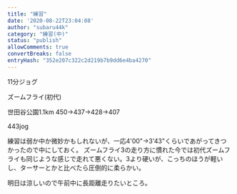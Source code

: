 ```yaml
---
title: "練習"
date: '2020-08-22T23:04:08'
author: "subaru44k"
category: "練習(中)"
status: "publish"
allowComments: true
convertBreaks: false
entryHash: "352e207c322c2d219b7b9dd6e4ba4270"
---
```

11分ジョグ

ズームフライ(初代)

世田谷公園1.1km
450→437→428→407

443jog

練習は弱か中か微妙かもしれないが、一応4'00"→3'43"くらいであがってきつかったので中にしておく。
ズームフライ3の走り方に慣れた今では初代ズームフライも同じような感じで走れて悪くない。3より硬いが、こっちのほうが軽いし、ターサーとかと比べたら圧倒的に柔らかい。

明日は涼しいので午前中に長距離走りたいところ。
